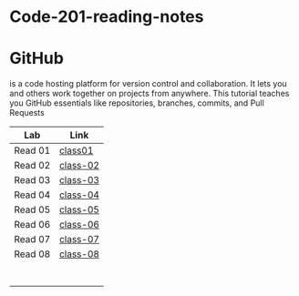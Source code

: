 # Code-201-reading-notes

# GitHub
 is a code hosting platform for version control and collaboration. It lets you and others work together on projects from anywhere. This tutorial teaches you GitHub essentials like repositories, branches, commits, and Pull Requests

| Lab              | Link        |
| -----------                    | ----------- |
| Read 01     | [class01](https://mohsmadi.github.io/Code-201-reading-notes/class01)    |
|    Read 02 | [class-02](https://mohsmadi.github.io/Code-201-reading-notes/class-02)    |
|    Read 03   |  [class-03](https://mohsmadi.github.io/Code-201-reading-notes/class-03)      |
|   Read 04 |   [class-04](https://mohsmadi.github.io/Code-201-reading-notes/class-04)      |
|   Read 05 |   [class-05](https://mohsmadi.github.io/Code-201-reading-notes/class-05)
|   Read 06 |   [class-06](https://mohsmadi.github.io/Code-201-reading-notes/class-06)
|   Read 07 |   [class-07](https://mohsmadi.github.io/Code-201-reading-notes/class-07)
|   Read 08 |   [class-08](https://mohsmadi.github.io/Code-201-reading-notes/class-08)
|       |        |
|    |         |
|       |        |
|    |         |
|       |        |
|    |         |
|       |        |



